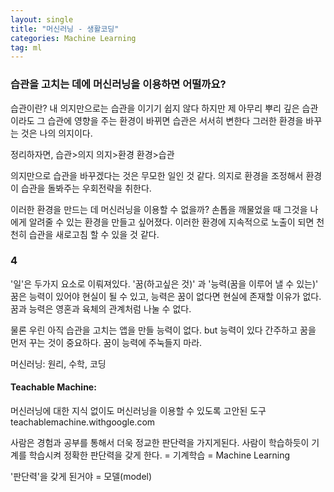 ```yaml
---
layout: single
title: "머신러닝 - 생활코딩"
categories: Machine Learning
tag: ml
---
```


### 습관을 고치는 데에 머신러닝을 이용하면 어떨까요?


습관이란? 내 의지만으로는 습관을 이기기 쉽지 않다
하지만 제 아무리 뿌리 깊은 습관이라도 그 습관에 영향을 주는 환경이 바뀌면 습관은 서서히 변한다
그러한 환경을 바꾸는 것은 나의 의지이다.

정리하자면, 
습관>의지
의지>환경
환경>습관

의지만으로 습관을 바꾸겠다는 것은 무모한 일인 것 같다.
의지로 환경을 조정해서 환경이 습관을 돌봐주는 우회전략을 취한다.

이러한 환경을 만드는 데 머신러닝을 이용할 수 없을까?
손톱을 깨물었을 때 그것을 나에게 알려줄 수 있는 환경을 만들고 싶어졌다.
이러한 환경에 지속적으로 노출이 되면 천천히 습관을 새로고침 할 수 있을 것 같다.


### 4
'일'은 두가지 요소로 이뤄져있다. '꿈(하고싶은 것)' 과 '능력(꿈을 이루어 낼 수 있는)'
꿈은 능력이 있어야 현실이 될 수 있고, 능력은 꿈이 없다면 현실에 존재할 이유가 없다.
꿈과 능력은 영혼과 육체의 관계처럼 나눌 수 없다.

물론 우린 아직 습관을 고치는 앱을 만들 능력이 없다. but 능력이 있다 간주하고 꿈을 먼저 꾸는 것이 중요하다.
꿈이 능력에 주눅들지 마라.

머신러닝: 원리, 수학, 코딩

#### Teachable Machine:
머신러닝에 대한 지식 없이도 머신러닝을 이용할 수 있도록 고안된 도구
teachablemachine.withgoogle.com

사람은 경험과 공부를 통해서 더욱 정교한 판단력을 가지게된다.
사람이 학습하듯이 기계를 학습시켜 정확한 판단력을 갖게 한다. = 기계학습 = Machine Learning

'판단력'을 갖게 된거야 = 모델(model)


